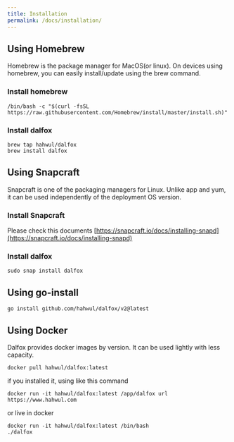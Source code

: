 ```yaml
---
title: Installation
permalink: /docs/installation/
---
```


## Using Homebrew
Homebrew is the package manager for MacOS(or linux). On devices using homebrew, you can easily install/update using the brew command.

### Install homebrew
```shell
/bin/bash -c "$(curl -fsSL https://raw.githubusercontent.com/Homebrew/install/master/install.sh)"
```
### Install dalfox
```shell
brew tap hahwul/dalfox
brew install dalfox
```

## Using Snapcraft
Snapcraft is one of the packaging managers for Linux. Unlike app and yum, it can be used independently of the deployment OS version.

### Install Snapcraft
Please check this documents [https://snapcraft.io/docs/installing-snapd](https://snapcraft.io/docs/installing-snapd)

### Install dalfox
```
sudo snap install dalfox
```

## Using go-install

```
go install github.com/hahwul/dalfox/v2@latest
```

## Using Docker
Dalfox provides docker images by version. It can be used lightly with less capacity.
```
docker pull hahwul/dalfox:latest
```

if you installed it, using like this command
```
docker run -it hahwul/dalfox:latest /app/dalfox url https://www.hahwul.com
```

or live in docker

```
docker run -it hahwul/dalfox:latest /bin/bash
./dalfox
```
